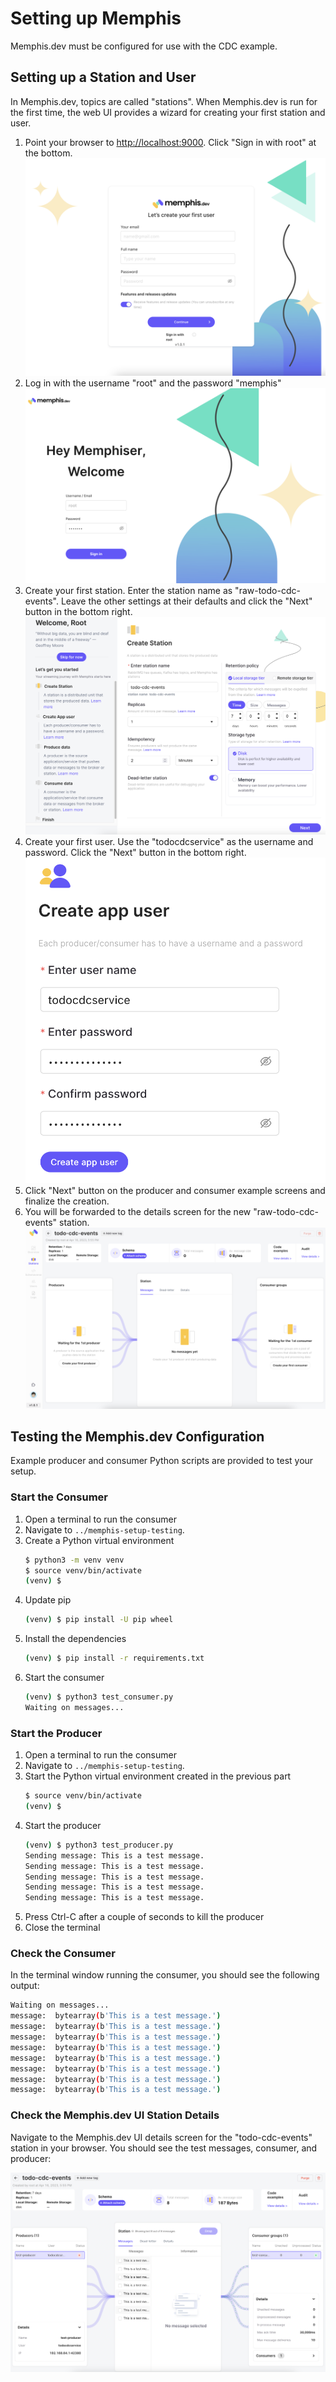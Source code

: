 # Setting up Memphis
Memphis.dev must be configured for use with the CDC example.

## Setting up a Station and User
In Memphis.dev, topics are called "stations".  When Memphis.dev is run for the first time, the web UI provides a wizard for creating your first station and user.

1. Point your browser to [http://localhost:9000](http://localhost:9000/).  Click "Sign in with root" at the bottom.
   ![Memphis.dev UI start page](memphis_ui_first_page.png)
1. Log in with the username "root" and the password "memphis"
   ![Memphis.dev UI root login](memphis_ui_login_root.png)
1. Create your first station.  Enter the station name as "raw-todo-cdc-events".  Leave the other settings at their defaults and click the "Next" button in the bottom right.
   ![Memphis.dev UI wizard create station page](memphis_ui_create_station.png)
1. Create your first user.  Use the "todocdcservice" as the username and password.  Click the "Next" button in the bottom right.
   ![Memphis.dev UI wizard create user page](memphis_ui_create_user.png)
1. Click "Next" button on the producer and consumer example screens and finalize the creation.
1. You will be forwarded to the details screen for the new "raw-todo-cdc-events" station.
   ![Memphis.dev UI station overview page](memphis_ui_station_details.png)

## Testing the Memphis.dev Configuration
Example producer and consumer Python scripts are provided to test your setup.

### Start the Consumer
1. Open a terminal to run the consumer
1. Navigate to `../memphis-setup-testing`.
1. Create a Python virtual environment
   ```bash
   $ python3 -m venv venv
   $ source venv/bin/activate
   (venv) $
   ```
1. Update pip
   ```bash
   (venv) $ pip install -U pip wheel
   ```
1. Install the dependencies
   ```bash
   (venv) $ pip install -r requirements.txt
   ```
1. Start the consumer
   ```bash
   (venv) $ python3 test_consumer.py
   Waiting on messages...
   
   ```

### Start the Producer
1. Open a terminal to run the consumer
1. Navigate to `../memphis-setup-testing`.
1. Start the Python virtual environment created in the previous part
   ```bash
   $ source venv/bin/activate
   (venv) $
   ```
1. Start the producer
   ```bash
   (venv) $ python3 test_producer.py
   Sending message: This is a test message.
   Sending message: This is a test message.
   Sending message: This is a test message.
   Sending message: This is a test message.
   Sending message: This is a test message.   
   ```
1. Press Ctrl-C after a couple of seconds to kill the producer
1. Close the terminal

### Check the Consumer
In the terminal window running the consumer, you should see the following output:

```bash
Waiting on messages...
message:  bytearray(b'This is a test message.')
message:  bytearray(b'This is a test message.')
message:  bytearray(b'This is a test message.')
message:  bytearray(b'This is a test message.')
message:  bytearray(b'This is a test message.')
message:  bytearray(b'This is a test message.')
message:  bytearray(b'This is a test message.')
message:  bytearray(b'This is a test message.')

```

### Check the Memphis.dev UI Station Details
Navigate to the Memphis.dev UI details screen for the "todo-cdc-events" station in your browser.  You should see the test messages, consumer, and producer:

![Memphis.dev UI station details screen with example messages](memphis_ui_station_with_test_messages.png)
